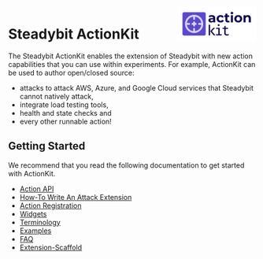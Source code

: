 <img src="./logo.png" height="70" align="right" alt="ActionKit logo depicting a crosshair within a rounded rectangle">

# Steadybit ActionKit

The Steadybit ActionKit enables the extension of Steadybit with new action capabilities that you can use within experiments. For example, ActionKit can be used to author open/closed source:

- attacks to attack AWS, Azure, and Google Cloud services that Steadybit cannot natively attack,
- integrate load testing tools,
- health and state checks and
- every other runnable action!

## Getting Started

We recommend that you read the following documentation to get started with ActionKit.

 - [Action API](/docs/action-api.md)
 - [How-To Write An Attack Extension](/docs/how-to/write-an-attack-extension.md) 
 - [Action Registration](/docs/action-registration.md)
 - [Widgets](/docs/widgets.md)
 - [Terminology](/docs/terminology.md)
 - [Examples](/docs/examples.md)
 - [FAQ](/docs/faq.md)
 - [Extension-Scaffold](https://github.com/steadybit/extension-scaffold/blob/main/README.md)
